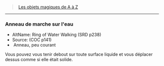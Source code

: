 ﻿---
!MagicItem
Type: Anneau
Rarity: peu courant
Id: magicitems_az_hd.md#anneau-de-marche-sur-leau
ParentLink: magicitems_az_hd.md#les-objets-magiques-de-a-à-z
Name: Anneau de marche sur l'eau
ParentName: Les objets magiques de A à Z
NameLevel: 3
AltName: Ring of Water Walking (SRD p238)
Source: (COC p141)
Attributes:
  Name: Anneau de marche sur l'eau
  Markdown: >+
    ### <!--Name-->Anneau de marche sur l'eau<!--/Name-->


    - AltName: <!--AltName-->Ring of Water Walking (SRD p238)<!--/AltName-->

    - Source: <!--Source-->(COC p141)<!--/Source-->

    -  <!--Type-->Anneau<!--/Type-->, <!--Rarity-->peu courant<!--/Rarity-->


    Vous pouvez vous tenir debout sur toute surface liquide et vous déplacer dessus comme si elle était solide.

  AltName: Ring of Water Walking (SRD p238)
  Source: (COC p141)
  Type: Anneau
  Rarity: peu courant
AttributesDictionary: >+
  Name: Anneau de marche sur l'eau

  Markdown: >+

    ### <!--Name-->Anneau de marche sur l'eau<!--/Name-->





    - AltName: <!--AltName-->Ring of Water Walking (SRD p238)<!--/AltName-->



    - Source: <!--Source-->(COC p141)<!--/Source-->



    -  <!--Type-->Anneau<!--/Type-->, <!--Rarity-->peu courant<!--/Rarity-->





    Vous pouvez vous tenir debout sur toute surface liquide et vous déplacer dessus comme si elle était solide.



  AltName: Ring of Water Walking (SRD p238)

  Source: (COC p141)

  Type: Anneau

  Rarity: peu courant

---
> [Les objets magiques de A à Z](hd_magicitems_az_les_objets_magiques_de_a_a_z.md)

---

### Anneau de marche sur l'eau

- AltName: Ring of Water Walking (SRD p238)
- Source: (COC p141)
-  Anneau, peu courant

Vous pouvez vous tenir debout sur toute surface liquide et vous déplacer dessus comme si elle était solide.

